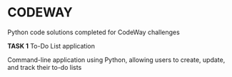 # CODEWAY
Python code solutions completed for CodeWay challenges

**TASK 1**
To-Do List application

Command-line application using Python, allowing users to create, update, and track their to-do lists
